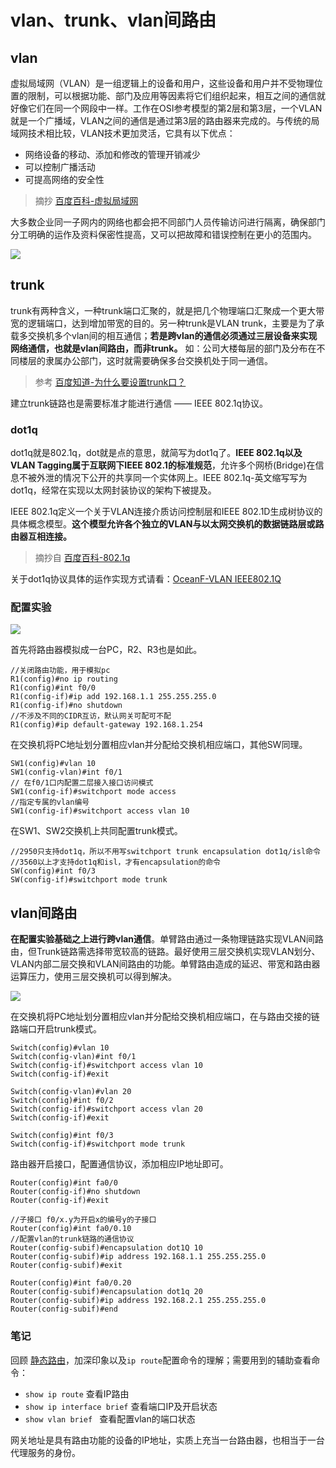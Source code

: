 # vlan、trunk、vlan间路由

## vlan

虚拟局域网（VLAN）是一组逻辑上的设备和用户，这些设备和用户并不受物理位置的限制，可以根据功能、部门及应用等因素将它们组织起来，相互之间的通信就好像它们在同一个网段中一样。工作在OSI参考模型的第2层和第3层，一个VLAN就是一个广播域，VLAN之间的通信是通过第3层的路由器来完成的。与传统的局域网技术相比较，VLAN技术更加灵活，它具有以下优点： 
* 网络设备的移动、添加和修改的管理开销减少
* 可以控制广播活动
* 可提高网络的安全性

> 摘抄 [百度百科-虚拟局域网](https://baike.baidu.com/item/%E8%99%9A%E6%8B%9F%E5%B1%80%E5%9F%9F%E7%BD%91/419962?fromtitle=VLAN)

大多数企业同一子网内的网络也都会把不同部门人员传输访问进行隔离，确保部门分工明确的运作及资料保密性提高，又可以把故障和错误控制在更小的范围内。

![](https://i.postimg.cc/qRQCHSJW/57-31.png)

## trunk

trunk有两种含义，一种trunk端口汇聚的，就是把几个物理端口汇聚成一个更大带宽的逻辑端口，达到增加带宽的目的。另一种trunk是VLAN trunk，主要是为了承载多交换机多个vlan间的相互通信；**若是跨vlan的通信必须通过三层设备来实现网络通信，也就是vlan间路由，而非trunk。** 如：公司大楼每层的部门及分布在不同楼层的隶属办公部门，这时就需要确保多台交换机处于同一通信。

> 参考 [百度知道-为什么要设置trunk口？](https://zhidao.baidu.com/question/276567832.html)

建立trunk链路也是需要标准才能进行通信 —— IEEE 802.1q协议。

### dot1q

dot1q就是802.1q，dot就是点的意思，就简写为dot1q了。**IEEE 802.1q以及VLAN Tagging属于互联网下IEEE 802.1的标准规范**，允许多个网桥(Bridge)在信息不被外泄的情况下公开的共享同一个实体网上。IEEE 802.1q-英文缩写写为dot1q，经常在实现以太网封装协议的架构下被提及。

IEEE 802.1q定义一个关于VLAN连接介质访问控制层和IEEE 802.1D生成树协议的具体概念模型。**这个模型允许各个独立的VLAN与以太网交换机的数据链路层或路由器互相连接。**

> 摘抄自 [百度百科-802.1q](https://baike.baidu.com/item/802.1q)

关于dot1q协议具体的运作实现方式请看：[OceanF-VLAN IEEE802.1Q](https://www.cnblogs.com/OceanF/p/9230299.html)

### 配置实验

![](https://i.postimg.cc/LsJ4HWvw/21-46.png)

首先将路由器模拟成一台PC，R2、R3也是如此。

```ios
//关闭路由功能，用于模拟pc
R1(config)#no ip routing
R1(config)#int f0/0
R1(config-if)#ip add 192.168.1.1 255.255.255.0
R1(config-if)#no shutdown
//不涉及不同的CIDR互访，默认网关可配可不配
R1(config)#ip default-gateway 192.168.1.254
```

在交换机将PC地址划分置相应vlan并分配给交换机相应端口，其他SW同理。


```ios
SW1(config)#vlan 10
SW1(config-vlan)#int f0/1
// 在f0/1口内配置二层接入接口访问模式
SW1(config-if)#switchport mode access 
//指定专属的vlan编号
SW1(config-if)#switchport access vlan 10
```
在SW1、SW2交换机上共同配置trunk模式。

```ios
//2950只支持dot1q，所以不用写switchport trunk encapsulation dot1q/isl命令
//3560以上才支持dot1q和isl，才有encapsulation的命令
SW(config)#int f0/3
SW(config-if)#switchport mode trunk
```

## vlan间路由 

**在配置实验基础之上进行跨vlan通信**。单臂路由通过一条物理链路实现VLAN间路由，但Trunk链路需选择带宽较高的链路。最好使用三层交换机实现VLAN划分、VLAN内部二层交换和VLAN间路由的功能。单臂路由造成的延迟、带宽和路由器运算压力，使用三层交换机可以得到解决。

![](https://i.postimg.cc/jdQyGjm9/45-36.png)

在交换机将PC地址划分置相应vlan并分配给交换机相应端口，在与路由交接的链路端口开启trunk模式。

```ios
Switch(config)#vlan 10
Switch(config-vlan)#int f0/1
Switch(config-if)#switchport access vlan 10
Switch(config-if)#exit

Switch(config-vlan)#vlan 20
Switch(config)#int f0/2
Switch(config-if)#switchport access vlan 20
Switch(config-if)#exit

Switch(config)#int f0/3
Switch(config-if)#switchport mode trunk 
```
路由器开启接口，配置通信协议，添加相应IP地址即可。

```ios
Router(config)#int fa0/0
Router(config-if)#no shutdown 
Router(config-if)#exit

//子接口 f0/x.y为开启x的编号y的子接口
Router(config)#int fa0/0.10
//配置vlan的trunk链路的通信协议
Router(config-subif)#encapsulation dot1Q 10
Router(config-subif)#ip address 192.168.1.1 255.255.255.0
Router(config-subif)#exit

Router(config)#int fa0/0.20
Router(config-subif)#encapsulation dot1q 20
Router(config-subif)#ip address 192.168.2.1 255.255.255.0
Router(config-subif)#end
```

### 笔记

回顾 [静态路由](sike-luyou/静态路由.md)，加深印象以及`ip route`配置命令的理解；需要用到的辅助查看命令：

* `show ip route` 查看IP路由
* `show ip interface brief` 查看端口IP及开启状态
* `show vlan brief ` 查看配置vlan的端口状态

网关地址是具有路由功能的设备的IP地址，实质上充当一台路由器，也相当于一台代理服务的身份。

